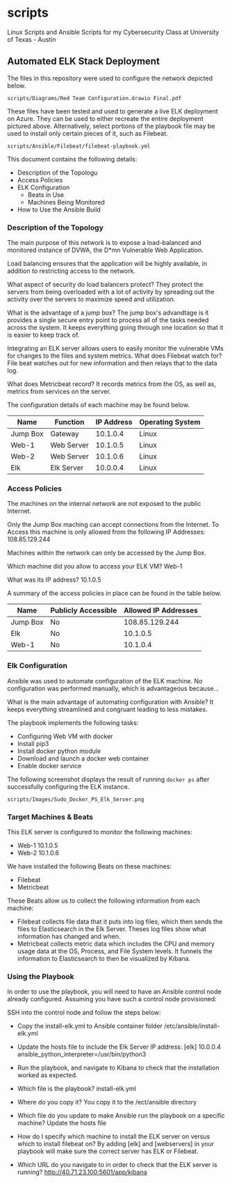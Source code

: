 # scripts
Linux Scripts and Ansible Scripts for my Cybersecurity Class at University of Texas - Austin

## Automated ELK Stack Deployment

The files in this repository were used to configure the network depicted below.

	scripts/Diagrams/Red Team Configuration.drawio Final.pdf

These files have been tested and used to generate a live ELK deployment on Azure. 
They can be used to either recreate the entire deployment pictured above. 
Alternatively, select portions of the playbook file may be used to install only certain pieces of it, such as Filebeat.

 	scripts/Ansible/Filebeat/filebeat-playbook.yml

This document contains the following details:
- Description of the Topologu
- Access Policies
- ELK Configuration
  - Beats in Use
  - Machines Being Monitored
- How to Use the Ansible Build


### Description of the Topology

The main purpose of this network is to expose a load-balanced and monitored instance of DVWA, the D*mn Vulnerable Web Application.

Load balancing ensures that the application will be highly available, in addition to restricting access to the network.

What aspect of security do load balancers protect? 
They protect the servers from being overloaded with a lot of activity by spreading out the activity over the servers to maximize speed and utilization.

What is the advantage of a jump box?
The jump box's advandtage is it provides a single secure entry point to process all of the tasks needed across the system.  It keeps everything 
going through one location so that it is easier to keep track of.

Integrating an ELK server allows users to easily monitor the vulnerable VMs for changes to the files and system metrics.
What does Filebeat watch for?  File beat watches out for new information and then relays that to the data log.

What does Metricbeat record?  It records metrics from the OS, as well as, metrics from services on the server.

The configuration details of each machine may be found below.

| Name     | Function 	| IP Address | Operating System |
|----------|------------|------------|------------------|
| Jump Box | Gateway    | 10.1.0.4   |  Linux 	        |
| Web-1    | Web Server | 10.1.0.5   |  Linux           |
| Web-2    | Web Server | 10.1.0.6   |  Linux           |
| Elk      | Elk Server | 10.0.0.4   |  Linux           |

### Access Policies

The machines on the internal network are not exposed to the public Internet. 

Only the Jump Box maching can accept connections from the Internet. To Access this machine is only allowed from the following IP Addresses:
108.85.129.244

Machines within the network can only be accessed by the Jump Box.

Which machine did you allow to access your ELK VM? Web-1

What was its IP address? 10.1.0.5

A summary of the access policies in place can be found in the table below.

| Name     | Publicly Accessible | Allowed IP Addresses |
|----------|---------------------|----------------------|
| Jump Box | No 	         |  108.85.129.244      |
| Elk      | No                  |  10.1.0.5            |
| Web-1    | No 	         |  10.1.0.4            |

### Elk Configuration

Ansible was used to automate configuration of the ELK machine. No configuration was performed manually, which is advantageous because...

What is the main advantage of automating configuration with Ansible? It keeps everything streamlined and congruant leading to less mistakes.

The playbook implements the following tasks:
- Configuring Web VM with docker
- Install pip3
- Install docker python module 
- Download and launch a docker web container
- Enable docker service

The following screenshot displays the result of running `docker ps` after successfully configuring the ELK instance.

	scripts/Images/Sudo_Docker_PS_Elk_Server.png

### Target Machines & Beats
This ELK server is configured to monitor the following machines:
- Web-1 10.1.0.5
- Web-2 10.1.0.6

We have installed the following Beats on these machines:
- Filebeat
- Metricbeat

These Beats allow us to collect the following information from each machine:
- Filebeat collects file data that it puts into log files, which then sends the files to Elasticsearch in the Elk Server.  Theses log files show what information has changed and when.
- Metricbeat collects metric data which includes the CPU and memory usage data at the OS, Process, and File System levels. It funnels the information to Elasticsearch to then be visualized by
  Kibana.

### Using the Playbook
In order to use the playbook, you will need to have an Ansible control node already configured. Assuming you have such a control node provisioned: 

SSH into the control node and follow the steps below:
- Copy the install-elk.yml to Ansible container folder /etc/ansible/install-elk.yml
- Update the hosts file to include the Elk Server IP address: [elk] 10.0.0.4 ansible_python_interpreter=/usr/bin/python3
- Run the playbook, and navigate to Kibana to check that the installation worked as expected.


- Which file is the playbook? install-elk.yml
- Where do you copy it? You copy it to the /ect/ansible directory
- Which file do you update to make Ansible run the playbook on a specific machine? Update the hosts file 
- How do I specify which machine to install the ELK server on versus which to install filebeat on? By adding [elk] and [webservers] in your playbook
  will make sure the correct server has ELK or Filebeat.
- Which URL do you navigate to in order to check that the ELK server is running? http://40.71.23.100:5601/app/kibana


